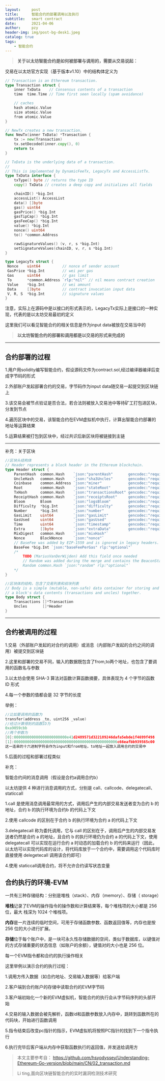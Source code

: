 ```yaml
---
layout:     post   				   
title:      智能合约的部署调用以及执行				
subtitle:   smart contract 
date:       2021-04-06 				
author:     pzy 						
header-img: img/post-bg-desk1.jpeg 	
catalog: true 						
tags:							
    - 智能合约
---
```




> **关于以太坊智能合约是如何被部署与调用的，需要从交易说起：**

交易在以太坊官方实现（基于版本v1.10）中的结构体定义为

```go
// Transaction is an Ethereum transaction.
type Transaction struct {
	inner TxData    // Consensus contents of a transaction
	time  time.Time // Time first seen locally (spam avoidance)

	// caches
	hash atomic.Value
	size atomic.Value
	from atomic.Value
}

// NewTx creates a new transaction.
func NewTx(inner TxData) *Transaction {
	tx := new(Transaction)
	tx.setDecoded(inner.copy(), 0)
	return tx
}

// TxData is the underlying data of a transaction.
//
// This is implemented by DynamicFeeTx, LegacyTx and AccessListTx.
type TxData interface {
	txType() byte // returns the type ID
	copy() TxData // creates a deep copy and initializes all fields

	chainID() *big.Int
	accessList() AccessList
	data() []byte
	gas() uint64
	gasPrice() *big.Int
	gasTipCap() *big.Int
	gasFeeCap() *big.Int
	value() *big.Int
	nonce() uint64
	to() *common.Address

	rawSignatureValues() (v, r, s *big.Int)
	setSignatureValues(chainID, v, r, s *big.Int)
}
```

```go
type LegacyTx struct {
 Nonce    uint64          // nonce of sender account
 GasPrice *big.Int        // wei per gas
 Gas      uint64          // gas limit
 To       *common.Address `rlp:"nil"` // nil means contract creation
 Value    *big.Int        // wei amount
 Data     []byte          // contract invocation input data
 V, R, S  *big.Int        // signature values
}
```

注意，实际上在源码中是以接口的形式表示的，LegacyTx实际上是接口的一种实现，代表的是以太坊交易最初的定义

这里我们可以看见智能合约的相关信息是作为input data被放在交易当中的

> **以太坊智能合约的部署和调用都是以交易的形式来完成的**

---

## 合约部署的过程

1.用户用solidity编写智能合约，假设源码文件为contract.sol,经过编译器编译后变成字节码的形式

2.外部账户发起部署合约的交易，字节码作为input data随交易一起提交到区块链上

3.该交易会被节点验证是否合法，若合法则被放入交易池中等待矿工打包进区块，分发到节点

4.遍历区块中的交易，该智能合约在EVM虚拟机中执行，计算出智能合约部署的地址等运算结果

5.运算结果被打包到区块中，经过共识后新区块将被链接到主链

---

补充：关于区块

```go
//区块头结构体
// Header represents a block header in the Ethereum blockchain.
type Header struct {
	ParentHash  common.Hash    `json:"parentHash"       gencodec:"required"`
	UncleHash   common.Hash    `json:"sha3Uncles"       gencodec:"required"`
	Coinbase    common.Address `json:"miner"            gencodec:"required"`
	Root        common.Hash    `json:"stateRoot"        gencodec:"required"`
	TxHash      common.Hash    `json:"transactionsRoot" gencodec:"required"`
	ReceiptHash common.Hash    `json:"receiptsRoot"     gencodec:"required"`
	Bloom       Bloom          `json:"logsBloom"        gencodec:"required"`
	Difficulty  *big.Int       `json:"difficulty"       gencodec:"required"`
	Number      *big.Int       `json:"number"           gencodec:"required"`
	GasLimit    uint64         `json:"gasLimit"         gencodec:"required"`
	GasUsed     uint64         `json:"gasUsed"          gencodec:"required"`
	Time        uint64         `json:"timestamp"        gencodec:"required"`
	Extra       []byte         `json:"extraData"        gencodec:"required"`
	MixDigest   common.Hash    `json:"mixHash"`
	Nonce       BlockNonce     `json:"nonce"`
	// BaseFee was added by EIP-1559 and is ignored in legacy headers.
	BaseFee *big.Int `json:"baseFeePerGas" rlp:"optional"`
	/*
		TODO (MariusVanDerWijden) Add this field once needed
		// Random was added during the merge and contains the BeaconState randomness
		Random common.Hash `json:"random" rlp:"optional"`
	*/
}
```

```go
//区块体的结构，包含了交易列表和叔块列表
// Body is a simple (mutable, non-safe) data container for storing and moving
// a block's data contents (transactions and uncles) together.
type Body struct {
	Transactions []*Transaction
	Uncles       []*Header
}
```

---

## **合约被调用的过程**

1.交易（外部账户发起的对合约的调用）或消息（内部账户发起的合约之间的调用）被提交到区块链

2.这里和部署的交易不同，输入的数据既包含了from,to两个地址，也包含了要调用的函数名与参数

3.以太坊会使用 SHA-3 算法对函数计算函数摘要，具体表现为 4 个字节的函数 ID 形式

4.每一个参数的值都会是 32 字节的长度

举例：

```go
//比如要调用的函数为
transfer(address _to, uint256 _value)
//经过计算得到的函数ID为
0xa9059cbb
//两个参数为
[0]:000000000000000000000000e41d2489571d322189246dafa5ebde1f4699f498
[1]:00000000000000000000000000000000000000000000006c66eafbb939565c00
这一连串的十六进制字符会作为input和from地址，to地址一起放入调用合约的交易中

```

5.后面的过程和部署过程类似

补充：

智能合约间的消息调用（假设是合约a调用合约b）

以太坊提供 4 种进行消息调用的方式，分别是 call、callcode、delegatecall、staticcall

1.call 是使用消息调用最常用的方式，调用后产生的内部交易发送者变为合约 b 的地址，合约 b 的执行环境为合约b 的代码上下文

2.使用 callcode 的区别在于合约 b 的执行环境为合约 a 的代码上下文

3.delegatecall 称为委托调用，它与 call 的区别在于，调用后产生的内部交易发送者仍然是合约 a 的地址，且合约 b 的执行环境仍为合约 a 的代码上下文，使用delegatecall 可以实现在运行合约 a 时动态的加载合约 b 的代码来运行（因此，以太坊可以实现代码库的设计，将代码库放于一个合约中，需要调用这个代码库时直接使用 delegetecall 调用该合约即可）

4.使用 staticcall调用合约，将不允许合约读写状态变量

## **合约执行的环境-EVM**

一共有三种存储结构：分别是堆栈（stack）、内存（memory）、存储（ storage）

**堆栈**记录了EVM的操作指令的操作数和计算结果等，每个堆栈项的大小都是 256 位，最大
栈深为 1024 个堆栈项。

**内存**是一片连续的临时空间，可用于存储函数参数、函数返回值等，内存也是按 256 位的大小进行扩展。

**存储**位于每个账户中，是一块可永久性存储数据的空间，类似于数据库，以键值对的方式存储重要的状态信息（如账户的余额），键值对的大小也是 256 位。

每一个EVM指令都和合约的执行操作相关

这里举例以演示合约的执行过程：

1.调用方传入数据（如合约地址、交易输入数据等）给客户端

2.客户端到合约账户的存储中读取合约的EVM字节码

3.客户端初始化一个新的EVM虚拟机，智能合约的执行会从字节码序列的头部开始

4.交易的输入数据会被先解析，函数id和函数参数放入内存中，跳转到函数所在的代码块，开始进行函数调用

5.指令结束后改变pc指针的指示，EVM虚拟机将按照PC指针的找到下一个指令执行

6.执行完毕后客户端从内存中获取函数执行的返回值，并发送给调用方

>本文主要参考自：
>https://github.com/hsyodyssey/Understanding-Ethereum-Go-version/blob/main/CN/02_transaction.md
>
>Li ting,面向区块链智能合约的实时漏洞检测技术研究
>
